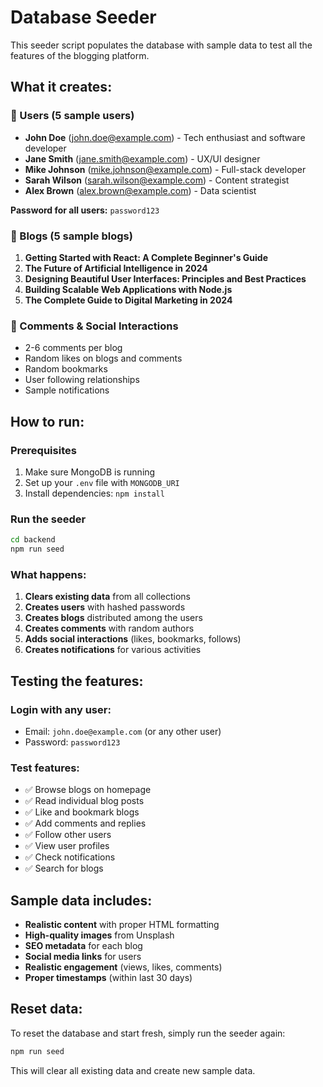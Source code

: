 # Database Seeder

This seeder script populates the database with sample data to test all the features of the blogging platform.

## What it creates:

### 👥 Users (5 sample users)
- **John Doe** (john.doe@example.com) - Tech enthusiast and software developer
- **Jane Smith** (jane.smith@example.com) - UX/UI designer
- **Mike Johnson** (mike.johnson@example.com) - Full-stack developer
- **Sarah Wilson** (sarah.wilson@example.com) - Content strategist
- **Alex Brown** (alex.brown@example.com) - Data scientist

**Password for all users:** `password123`

### 📝 Blogs (5 sample blogs)
1. **Getting Started with React: A Complete Beginner's Guide**
2. **The Future of Artificial Intelligence in 2024**
3. **Designing Beautiful User Interfaces: Principles and Best Practices**
4. **Building Scalable Web Applications with Node.js**
5. **The Complete Guide to Digital Marketing in 2024**

### 💬 Comments & Social Interactions
- 2-6 comments per blog
- Random likes on blogs and comments
- Random bookmarks
- User following relationships
- Sample notifications

## How to run:

### Prerequisites
1. Make sure MongoDB is running
2. Set up your `.env` file with `MONGODB_URI`
3. Install dependencies: `npm install`

### Run the seeder
```bash
cd backend
npm run seed
```

### What happens:
1. **Clears existing data** from all collections
2. **Creates users** with hashed passwords
3. **Creates blogs** distributed among the users
4. **Creates comments** with random authors
5. **Adds social interactions** (likes, bookmarks, follows)
6. **Creates notifications** for various activities

## Testing the features:

### Login with any user:
- Email: `john.doe@example.com` (or any other user)
- Password: `password123`

### Test features:
- ✅ Browse blogs on homepage
- ✅ Read individual blog posts
- ✅ Like and bookmark blogs
- ✅ Add comments and replies
- ✅ Follow other users
- ✅ View user profiles
- ✅ Check notifications
- ✅ Search for blogs

## Sample data includes:
- **Realistic content** with proper HTML formatting
- **High-quality images** from Unsplash
- **SEO metadata** for each blog
- **Social media links** for users
- **Realistic engagement** (views, likes, comments)
- **Proper timestamps** (within last 30 days)

## Reset data:
To reset the database and start fresh, simply run the seeder again:
```bash
npm run seed
```

This will clear all existing data and create new sample data.
